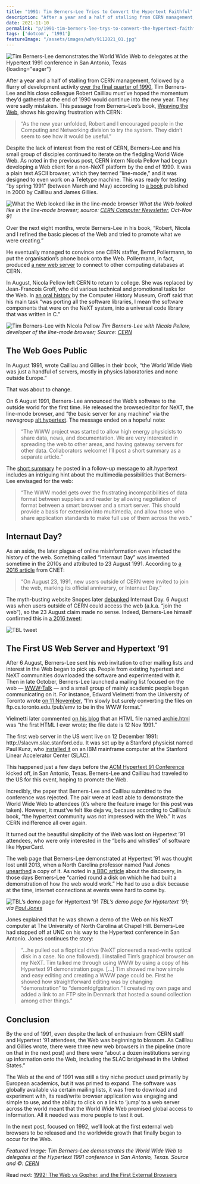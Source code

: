```yaml
---
title: "1991: Tim Berners-Lee Tries to Convert the Hypertext Faithful"
description: "After a year and a half of stalling from CERN management, Tim Berners-Lee must’ve hoped the momentum he’d gathered at the end of 1990 would continue into the new year. He was sadly mistaken."
date: 2021-11-10
permalink: "p/1991-tim-berners-lee-trys-to-convert-the-hypertext-faithful/"
tags: ['dotcom', '1991']
featureImage: "/assets/images/wdh/9112021_01.jpg"
---
```


![Tim Berners-Lee demonstrates the World Wide Web to delegates at the Hypertext 1991 conference in San Antonio, Texas](/assets/images/wdh/9112021_01.jpg){loading="eager"}

After a year and a half of stalling from CERN management, followed by a flurry of development activity [over the final quarter of 1990](/p/1990-programming-the-world-wide-web/), Tim Berners-Lee and his close colleague Robert Cailliau must’ve hoped the momentum they’d gathered at the end of 1990 would continue into the new year. They were sadly mistaken. This passage from Berners-Lee’s book, [Weaving the Web](https://www.w3.org/People/Berners-Lee/Weaving/), shows his growing frustration with CERN:

> “As the new year unfolded, Robert and I encouraged people in the Computing and Networking division to try the system. They didn’t seem to see how it would be useful.”

Despite the lack of interest from the rest of CERN, Berners-Lee and his small group of disciples continued to iterate on the fledgling World Wide Web. As noted in the previous post, CERN intern Nicola Pellow had begun developing a Web client for a non-NeXT platform by the end of 1990. It was a plain text ASCII browser, which they termed “line-mode,” and it was designed to even work on a Teletype machine. This was ready for testing “by spring 1991” (between March and May) according to [a book](https://archive.org/details/howwebwasbornsto00gill) published in 2000 by Cailliau and James Gillies.

![What the Web looked like in the line-mode browser](/assets/images/wdh/Screen-Shot-2021-10-23-at-4.47.53-PM-1024x716.png)
*What the Web looked like in the line-mode browser; source: [CERN Computer Newsletter](http://cds.cern.ch/record/1292517/files/n-204.pdf), Oct-Nov 91*

Over the next eight months, wrote Berners-Lee in his book, “Robert, Nicola and I refined the basic pieces of the Web and tried to promote what we were creating.”

He eventually managed to convince one CERN staffer, Bernd Pollermann, to put the organisation’s phone book onto the Web. Pollermann, in fact, produced [a new web server](https://cds.cern.ch/record/2634986/files/www-brochure.pdf) to connect to other computing databases at CERN.

In August, Nicola Pellow left CERN to return to college. She was replaced by Jean-Francois Groff, who did various technical and promotional tasks for the Web. In [an oral history](https://archive.computerhistory.org/resources/access/text/2015/10/102702210-05-01-acc.pdf) by the Computer History Museum, Groff said that his main task “was porting all the software libraries, I mean the software components that were on the NeXT system, into a universal code library that was written in C.”

![Tim Berners-Lee with Nicola Pellow](/assets/images/wdh/9902031_01-A4-at-144-dpi.jpeg)
*Tim Berners-Lee with Nicola Pellow, developer of the line-mode browser; Source: [CERN](https://cds.cern.ch/images/CERN-IT-9902031-01)*

The Web Goes Public
-------------------

In August 1991, wrote Cailliau and Gillies in their book, “the World Wide Web was just a handful of servers, mostly in physics laboratories and none outside Europe.”

That was about to change.

On 6 August 1991, Berners-Lee announced the Web’s software to the outside world for the first time. He released the browser/editor for NeXT, the line-mode browser, and “the basic server for any machine” via the newsgroup [alt.hypertext](https://www.w3.org/People/Berners-Lee/1991/08/art-6484.txt). The message ended on a hopeful note:

> “The WWW project was started to allow high energy physicists to share data, news, and documentation. We are very interested in spreading the web to other areas, and having gateway servers for other data. Collaborators welcome! I’ll post a short summary as a separate article.”

The [short summary](https://www.w3.org/People/Berners-Lee/1991/08/art-6487.txt) he posted in a follow-up message to alt.hypertext includes an intriguing hint about the multimedia possibilities that Berners-Lee envisaged for the web:

> “The WWW model gets over the frustrating incompatibilities of data format between suppliers and reader by allowing negotiation of format between a smart browser and a smart server. This should provide a basis for extension into multimedia, and allow those who share application standards to make full use of them across the web.”

Internaut Day?
--------------

As an aside, the later plague of online misinformation even infected the history of the web. Something called “Internaut Day” was invented sometime in the 2010s and attributed to 23 August 1991. According to [a 2016 article](https://web.archive.org/web/20160823121237/http://www.cnet.com/news/happy-25th-birthday-to-the-world-wide-web/) from CNET:

> “On August 23, 1991, new users outside of CERN were invited to join the web, marking its official anniversry, or Internaut Day.”

The myth-busting website Snopes later [debunked](https://www.snopes.com/news/2016/08/23/internaut-day-the-webs-birthday/) Internaut Day. 6 August was when users outside of CERN could access the web (a.k.a. “join the web”), so the 23 August claim made no sense. Indeed, Berners-Lee himself confirmed this in [a 2016 tweet](https://twitter.com/timberners_lee/status/768126193631584256):

![TBL tweet](/assets/images/Screen-Shot-2021-11-05-at-3.21.55-PM.png)

The First US Web Server and Hypertext ’91
-----------------------------------------

After 6 August, Berners-Lee sent his web invitation to other mailing lists and interest in the Web began to pick up. People from existing hypertext and NeXT communities downloaded the software and experimented with it. Then in late October, Berners-Lee launched a mailing list focused on the web — [WWW-Talk](http://ksi.cpsc.ucalgary.ca/archives/WWW-TALK/www-talk-1991.messages/1.html) — and a small group of mainly academic people began communicating on it. For instance, Edward Vielmetti from the University of Toronto wrote [on 11 November](http://ksi.cpsc.ucalgary.ca/archives/WWW-TALK/www-talk-1991.messages/11.html), “I’m slowly but surely converting the files on ftp&#46;cs&#46;toronto&#46;edu&#46;&#47;pub&#47;emv to be in the WWW format.”

Vielmetti later commented [on his blog](https://vielmetti.wordpress.com/2006/08/28/tim_bernerslee_/) that an HTML file named [archie.html](http://ftp.cs.toronto.edu/pub/emv/news-archives/archie.html) was “the first HTML I ever wrote; the file date is 12 Nov 1991.”

The first web server in the US went live on 12 December 1991: http&#58;&#47;&#47;slacvm&#46;slac&#46;stanford&#46;edu. It was set up by a Stanford physicist named Paul Kunz, who [installed it](https://news.stanford.edu/news/2001/december12/webturns10-1212.html) on an IBM mainframe computer at the Stanford Linear Accelerator Center (SLAC).

This happened just a few days before the [ACM Hypertext 91 Conference](https://www.interaction-design.org/literature/conference/proceedings-of-acm-hypertext-91-conference) kicked off, in San Antonio, Texas. Berners-Lee and Cailliau had traveled to the US for this event, hoping to promote the Web.

Incredibly, the paper that Berners-Lee and Cailliau submitted to the conference was rejected. The pair were at least able to demonstrate the World Wide Web to attendees (it’s where the feature image for this post was taken). However, it must’ve felt like deja vu, because according to Cailliau’s book, “the hypertext community was not impressed with the Web.” It was CERN indifference all over again.

It turned out the beautiful simplicity of the Web was lost on Hypertext ’91 attendees, who were only interested in the “bells and whistles” of software like HyperCard.

The web page that Berners-Lee demonstrated at Hypertext ’91 was thought lost until 2013, when a North Carolina professor named Paul Jones [unearthed](https://www.ibiblio.org/pjones/blog/the-story-behind-the-hypertext-91-demo-page-and-unc-and-me/) a copy of it. As noted in [a BBC article](https://www.bbc.com/news/technology-22652675) about the discovery, in those days Berners-Lee “carried round a disk on which he had built a demonstration of how the web would work.” He had to use a disk because at the time, internet connections at events were hard to come by.

![TBL’s demo page for Hyptertext ’91](/assets/images/wdh/Screen-Shot-2021-10-23-at-4.14.22-PM-1024x330.png)
*TBL’s demo page for Hyptertext ’91; via [Paul Jones](http://www.ibiblio.org/pjones/old.page.html)*

Jones explained that he was shown a demo of the Web on his NeXT computer at The University of North Carolina at Chapel Hill. Berners-Lee had stopped off at UNC on his way to the Hypertext conference in San Antonio. Jones continues the story:

> “…he pulled out a floptical drive (NeXT pioneered a read-write optical disk in a case. No one followed). I installed Tim’s graphical browser on my NeXT. Tim talked me through using WWW by using a copy of his Hypertext 91 demonstration page. \[…\] Tim showed me how simple and easy editing and creating a WWW page could be. First he showed how straightforward editing was by changing “demonstration” to “demonfdgfgstration.” I created my own page and added a link to an FTP site in Denmark that hosted a sound collection among other things.”

Conclusion
----------

By the end of 1991, even despite the lack of enthusiasm from CERN staff and Hypertext ’91 attendees, the Web was beginning to blossom. As Cailliau and Gillies wrote, there were three new web browsers in the pipeline (more on that in the next post) and there were “about a dozen institutions serving up information onto the Web, including the SLAC bridgehead in the United States.”

The Web at the end of 1991 was still a tiny niche product used primarily by European academics, but it was primed to expand. The software was globally available via certain mailing lists, it was free to download and experiment with, its read/write browser application was engaging and simple to use, and the ability to click on a link to ‘jump’ to a web server across the world meant that the World Wide Web promised global access to information. All it needed was more people to test it out.

In the next post, focused on 1992, we’ll look at the first external web browsers to be released and the worldwide growth that finally began to occur for the Web.

*Featured image: Tim Berners-Lee demonstrates the World Wide Web to delegates at the Hypertext 1991 conference in San Antonio, Texas. Source and ©: [CERN](https://cds.cern.ch/record/1164398)*



Read next: [1992: The Web vs Gopher, and the First External Browsers](/p/1992-web-vs-gopher/)
